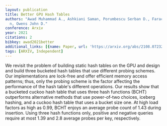 ```yaml
---
layout: publication
title: Better GPU Hash Tables
authors: "Awad Muhammad A., Ashkiani Saman, Porumbescu Serban D., Farach-colton Mart\xED\
  n, Owens John D."
conference: Arxiv
year: 2021
citations: 2
bibkey: awad2021better
additional_links: [{name: Paper, url: 'https://arxiv.org/abs/2108.07232'}]
tags: [ARXIV, Independent]
---
```

We revisit the problem of building static hash tables on the GPU and design
and build three bucketed hash tables that use different probing schemes. Our
implementations are lock-free and offer efficient memory access patterns; thus,
only the probing scheme is the factor affecting the performance of the hash
table's different operations. Our results show that a bucketed cuckoo hash
table that uses three hash functions (BCHT) outperforms alternative methods
that use power-of-two choices, iceberg hashing, and a cuckoo hash table that
uses a bucket size one. At high load factors as high as 0.99, BCHT enjoys an
average probe count of 1.43 during insertion. Using three hash functions only,
positive and negative queries require at most 1.39 and 2.8 average probes per
key, respectively.